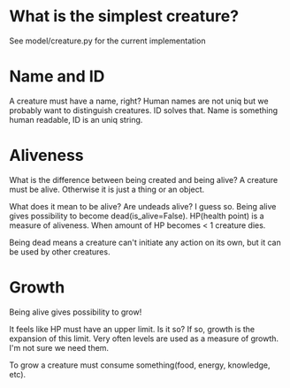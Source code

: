 # What is the simplest creature?

See model/creature.py for the current implementation

# Name and ID
A creature must have a name, right? Human names are not uniq but we probably want to distinguish creatures.
ID solves that. Name is something human readable, ID is an uniq string.

# Aliveness
What is the difference between being created and being alive?
A creature must be alive. Otherwise it is just a thing or an object.

What does it mean to be alive? Are undeads alive? I guess so.
Being alive gives possibility to become dead(is_alive=False).
HP(health point) is a measure of aliveness. When amount of HP becomes < 1 creature dies.

Being dead means a creature can't initiate any action on its own, but it can be used by other creatures.

# Growth
Being alive gives possibility to grow!

It feels like HP must have an upper limit. Is it so? If so, growth is the expansion of this limit.
Very often levels are used as a measure of growth. I'm not sure we need them.

To grow a creature must consume something(food, energy, knowledge, etc).
